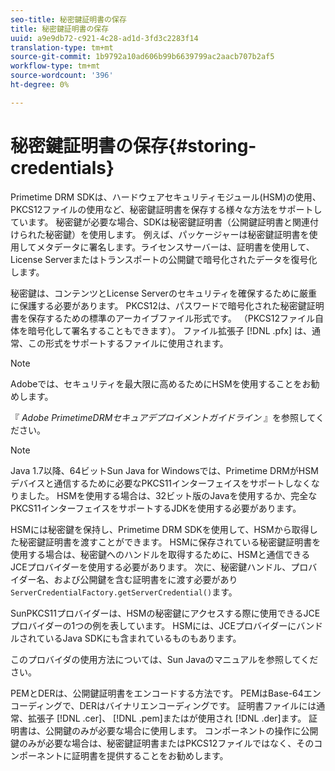 ```yaml
---
seo-title: 秘密鍵証明書の保存
title: 秘密鍵証明書の保存
uuid: a9e9db72-c921-4c28-ad1d-3fd3c2283f14
translation-type: tm+mt
source-git-commit: 1b9792a10ad606b99b6639799ac2aacb707b2af5
workflow-type: tm+mt
source-wordcount: '396'
ht-degree: 0%

---
```



# 秘密鍵証明書の保存{#storing-credentials}

Primetime DRM SDKは、ハードウェアセキュリティモジュール(HSM)の使用、PKCS12ファイルの使用など、秘密鍵証明書を保存する様々な方法をサポートしています。 秘密鍵が必要な場合、SDKは秘密鍵証明書（公開鍵証明書と関連付けられた秘密鍵）を使用します。 例えば、パッケージャーは秘密鍵証明書を使用してメタデータに署名します。ライセンスサーバーは、証明書を使用して、License Serverまたはトランスポートの公開鍵で暗号化されたデータを復号化します。

秘密鍵は、コンテンツとLicense Serverのセキュリティを確保するために厳重に保護する必要があります。 PKCS12は、パスワードで暗号化された秘密鍵証明書を保存するための標準のアーカイブファイル形式です。 （PKCS12ファイル自体を暗号化して署名することもできます）。 ファイル拡張子 [!DNL .pfx] は、通常、この形式をサポートするファイルに使用されます。

>[!NOTE]
>
>Adobeでは、セキュリティを最大限に高めるためにHSMを使用することをお勧めします。
>
>『 *Adobe PrimetimeDRMセキュアデプロイメントガイドライン* 』を参照してください。

>[!NOTE]
>
>Java 1.7以降、64ビットSun Java for Windowsでは、Primetime DRMがHSMデバイスと通信するために必要なPKCS11インターフェイスをサポートしなくなりました。 HSMを使用する場合は、32ビット版のJavaを使用するか、完全なPKCS11インターフェイスをサポートするJDKを使用する必要があります。

HSMには秘密鍵を保持し、Primetime DRM SDKを使用して、HSMから取得した秘密鍵証明書を渡すことができます。 HSMに保存されている秘密鍵証明書を使用する場合は、秘密鍵へのハンドルを取得するために、HSMと通信できるJCEプロバイダーを使用する必要があります。 次に、秘密鍵ハンドル、プロバイダー名、および公開鍵を含む証明書をに渡す必要があり `ServerCredentialFactory.getServerCredential()`ます。

SunPKCS11プロバイダーは、HSMの秘密鍵にアクセスする際に使用できるJCEプロバイダーの1つの例を表しています。 HSMには、JCEプロバイダーにバンドルされているJava SDKにも含まれているものもあります。

このプロバイダの使用方法については、Sun Javaのマニュアルを参照してください。

PEMとDERは、公開鍵証明書をエンコードする方法です。 PEMはBase-64エンコーディングで、DERはバイナリエンコーディングです。 証明書ファイルには通常、拡張子 [!DNL .cer]、 [!DNL .pem]またはが使用され [!DNL .der]ます。 証明書は、公開鍵のみが必要な場合に使用します。 コンポーネントの操作に公開鍵のみが必要な場合は、秘密鍵証明書またはPKCS12ファイルではなく、そのコンポーネントに証明書を提供することをお勧めします。
